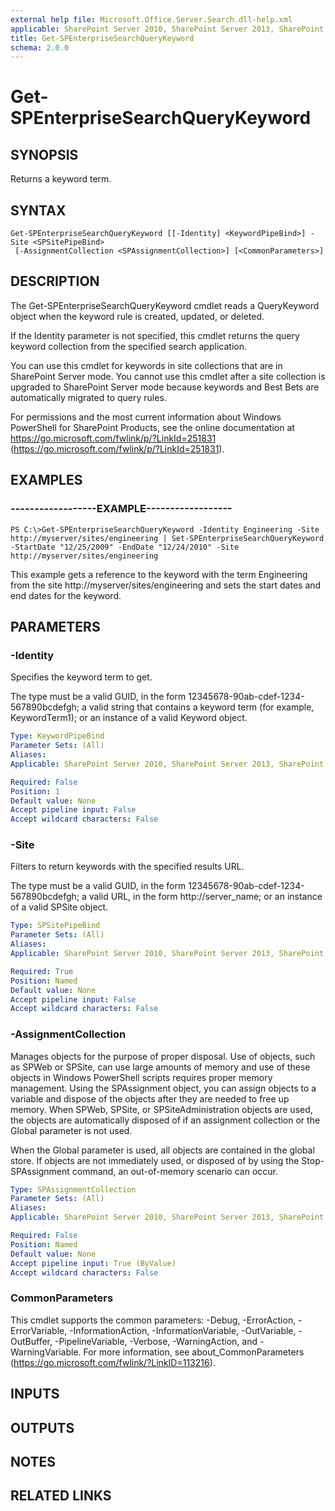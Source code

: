 ```yaml
---
external help file: Microsoft.Office.Server.Search.dll-help.xml
applicable: SharePoint Server 2010, SharePoint Server 2013, SharePoint Server 2016, SharePoint Server 2019
title: Get-SPEnterpriseSearchQueryKeyword
schema: 2.0.0
---
```


# Get-SPEnterpriseSearchQueryKeyword

## SYNOPSIS
Returns a keyword term.

## SYNTAX

```
Get-SPEnterpriseSearchQueryKeyword [[-Identity] <KeywordPipeBind>] -Site <SPSitePipeBind>
 [-AssignmentCollection <SPAssignmentCollection>] [<CommonParameters>]
```

## DESCRIPTION
The Get-SPEnterpriseSearchQueryKeyword cmdlet reads a QueryKeyword object when the keyword rule is created, updated, or deleted.

If the Identity parameter is not specified, this cmdlet returns the query keyword collection from the specified search application.

You can use this cmdlet for keywords in site collections that are in SharePoint Server mode.
You cannot use this cmdlet after a site collection is upgraded to SharePoint Server mode because keywords and Best Bets are automatically migrated to query rules.

For permissions and the most current information about Windows PowerShell for SharePoint Products, see the online documentation at https://go.microsoft.com/fwlink/p/?LinkId=251831 (https://go.microsoft.com/fwlink/p/?LinkId=251831).

## EXAMPLES

### ------------------EXAMPLE------------------ 
```
PS C:\>Get-SPEnterpriseSearchQueryKeyword -Identity Engineering -Site http://myserver/sites/engineering | Set-SPEnterpriseSearchQueryKeyword -StartDate "12/25/2009" -EndDate "12/24/2010" -Site http://myserver/sites/engineering
```

This example gets a reference to the keyword with the term Engineering from the site http://myserver/sites/engineering and sets the start dates and end dates for the keyword.

## PARAMETERS

### -Identity
Specifies the keyword term to get.

The type must be a valid GUID, in the form 12345678-90ab-cdef-1234-567890bcdefgh; a valid string that contains a keyword term (for example, KeywordTerm1); or an instance of a valid Keyword object.

```yaml
Type: KeywordPipeBind
Parameter Sets: (All)
Aliases: 
Applicable: SharePoint Server 2010, SharePoint Server 2013, SharePoint Server 2016, SharePoint Server 2019

Required: False
Position: 1
Default value: None
Accept pipeline input: False
Accept wildcard characters: False
```

### -Site
Filters to return keywords with the specified results URL.

The type must be a valid GUID, in the form 12345678-90ab-cdef-1234-567890bcdefgh; a valid URL, in the form http://server_name; or an instance of a valid SPSite object.

```yaml
Type: SPSitePipeBind
Parameter Sets: (All)
Aliases: 
Applicable: SharePoint Server 2010, SharePoint Server 2013, SharePoint Server 2016, SharePoint Server 2019

Required: True
Position: Named
Default value: None
Accept pipeline input: False
Accept wildcard characters: False
```

### -AssignmentCollection
Manages objects for the purpose of proper disposal.
Use of objects, such as SPWeb or SPSite, can use large amounts of memory and use of these objects in Windows PowerShell scripts requires proper memory management.
Using the SPAssignment object, you can assign objects to a variable and dispose of the objects after they are needed to free up memory.
When SPWeb, SPSite, or SPSiteAdministration objects are used, the objects are automatically disposed of if an assignment collection or the Global parameter is not used.

When the Global parameter is used, all objects are contained in the global store.
If objects are not immediately used, or disposed of by using the Stop-SPAssignment command, an out-of-memory scenario can occur.

```yaml
Type: SPAssignmentCollection
Parameter Sets: (All)
Aliases: 
Applicable: SharePoint Server 2010, SharePoint Server 2013, SharePoint Server 2016, SharePoint Server 2019

Required: False
Position: Named
Default value: None
Accept pipeline input: True (ByValue)
Accept wildcard characters: False
```

### CommonParameters
This cmdlet supports the common parameters: -Debug, -ErrorAction, -ErrorVariable, -InformationAction, -InformationVariable, -OutVariable, -OutBuffer, -PipelineVariable, -Verbose, -WarningAction, and -WarningVariable. For more information, see about_CommonParameters (https://go.microsoft.com/fwlink/?LinkID=113216).

## INPUTS

## OUTPUTS

## NOTES

## RELATED LINKS



